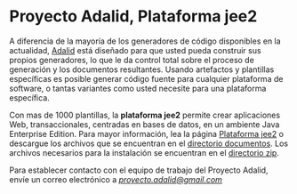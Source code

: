 # Proyecto Adalid, Plataforma jee2

A diferencia de la mayoría de los generadores de código disponibles en la actualidad, [Adalid](https://github.com/proyecto-adalid/adalid/wiki) está diseñado para que usted pueda construir sus propios generadores, lo que le da control total sobre el proceso de generación y los documentos resultantes. Usando artefactos y plantillas específicas es posible generar código fuente para cualquier plataforma de software, o tantas variantes como usted necesite para una plataforma específica.

Con mas de 1000 plantillas, la **plataforma jee2** permite crear aplicaciones Web, transaccionales, centradas en bases de datos, en un ambiente Java Enterprise Edition. Para mayor información, lea la página [Plataforma jee2](https://github.com/proyecto-adalid/adalid-jee2/wiki/Plataforma-jee2) o descargue los archivos que se encuentran en el [directorio documentos](https://github.com/proyecto-adalid/adalid-jee2/tree/master/documentos). Los archivos necesarios para la instalación se encuentran en el [directorio zip](https://github.com/proyecto-adalid/adalid-jee2/tree/master/zip).

Para establecer contacto con el equipo de trabajo del Proyecto Adalid, envíe un correo electrónico a *proyecto.adalid@gmail.com*

